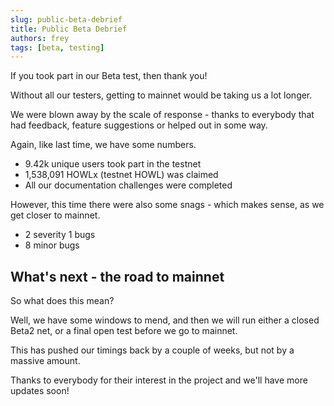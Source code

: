 ```yaml
---
slug: public-beta-debrief
title: Public Beta Debrief
authors: frey
tags: [beta, testing]
---
```


If you took part in our Beta test, then thank you!

Without all our testers, getting to mainnet would be taking us a lot longer.

We were blown away by the scale of response - thanks to everybody that had feedback, feature suggestions or helped out in some way.

Again, like last time, we have some numbers.

- 9.42k unique users took part in the testnet
- 1,538,091 HOWLx (testnet HOWL) was claimed
- All our documentation challenges were completed

However, this time there were also some snags - which makes sense, as we get closer to mainnet.

- 2 severity 1 bugs
- 8 minor bugs

## What's next - the road to mainnet

So what does this mean?

Well, we have some windows to mend, and then we will run either a closed Beta2 net, or a final open test before we go to mainnet.

This has pushed our timings back by a couple of weeks, but not by a massive amount.

Thanks to everybody for their interest in the project and we'll have more updates soon!
